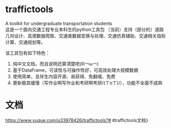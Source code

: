 # traffictools
 A toolkit for undergraduate transportation students  
这是一个面向交通工程专业本科生的python工具包
（当前）支持（部分的）道路几何设计、高德数据爬取、交通类数据变换与处理、交通仿真辅助、交通相关指标计算、交通规划等。

该工具包有如下特色：
1. 纯中文文档，而且说明还算清楚吧(lll￢ω￢)
2. 基于DataFrame，可读性与可操作性好，可高效处理大规模数据
3. 使用简单，且伴生内容开源、易获得、免翻墙、免费
4. 更新极其缓慢（写作业啊写作业和考研啊考研/(ㄒoㄒ)/），功能不全面不成熟
# 文档
https://www.yuque.com/u33978426/traffictools?# 《traffictools文档》
